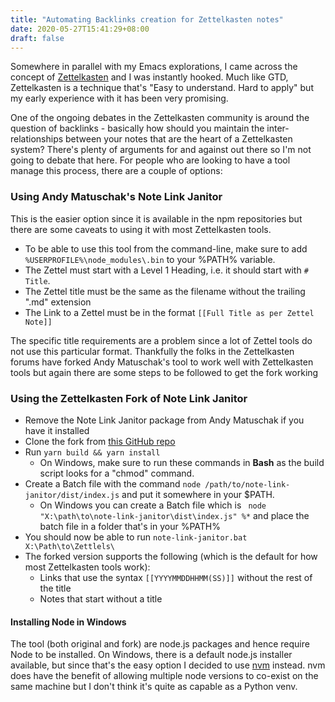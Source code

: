 ```yaml
---
title: "Automating Backlinks creation for Zettelkasten notes"
date: 2020-05-27T15:41:29+08:00
draft: false
---
```


Somewhere in parallel with my Emacs explorations, I came across the concept of [Zettelkasten](https://zettelkasten.de/posts/overview/) and I was instantly hooked. Much like GTD, Zettelkasten is a technique that's "Easy to understand. Hard to apply" but my early experience with it has been very promising.

One of the ongoing debates in the Zettelkasten community is around the question of backlinks - basically how should you maintain the inter-relationships between your notes that are the heart of a Zettelkasten system? There's plenty of arguments for and against out there so I'm not going to debate that here. For people who are looking to have a tool manage this process, there are a couple of options:

### Using Andy Matuschak's Note Link Janitor
This is the easier option since it is available in the npm repositories but there are some caveats to using it with most Zettelkasten tools.
* To be able to use this tool from the command-line, make sure to add ```%USERPROFILE%\node_modules\.bin``` to your %PATH% variable.
* The Zettel must start with a Level 1 Heading, i.e. it should start with ```# Title```.
* The Zettel title must be the same as the filename without the trailing ".md" extension
* The Link to a Zettel must be in the format ```[[Full Title as per Zettel Note]]```

The specific title requirements are a problem since a lot of Zettel tools do not use this particular format. Thankfully the folks in the Zettelkasten forums have forked Andy Matuschak's tool to work well with Zettelkasten tools but again there are some steps to be followed to get the fork working

### Using the Zettelkasten Fork of Note Link Janitor
* Remove the Note Link Janitor package from Andy Matuschak if you have it installed
* Clone the fork from [this GitHub repo](https://github.com/PiotrSss/note-link-janitor)
* Run ```yarn build && yarn install```
    - On Windows, make sure to run these commands in **Bash** as the build script looks for a "chmod" command.
* Create a Batch file with the command ```node /path/to/note-link-janitor/dist/index.js``` and put it somewhere in your $PATH.
    - On Windows you can create a Batch file which is ``` node  "X:\path\to\note-link-janitor\dist\index.js" %*``` and place the batch file in a folder that's in your %PATH%
* You should now be able to run ```note-link-janitor.bat X:\Path\to\Zettlels\```
* The forked version supports the following (which is the default for how most Zettelkasten tools work):
    - Links that use the syntax ```[[YYYYMMDDHHMM(SS)]]``` without the rest of the title
    - Notes that start without a title

#### Installing Node in Windows
The tool (both original and fork) are node.js packages and hence require Node to be installed. On Windows, there is a default node.js installer available, but since that's the easy option I decided to use [nvm](https://github.com/coreybutler/nvm-windows) instead. nvm does have the benefit of allowing multiple node versions to co-exist on the same machine but I don't think it's quite as capable as a Python venv.
